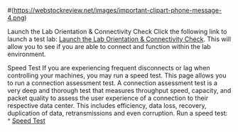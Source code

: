 #(https://webstockreview.net/images/important-clipart-phone-message-4.png)



Launch the Lab Orientation & Connectivity Check
Click the following link to launch a test lab: [Launch the Lab Orientation & Connectivity Check](https://labclient.labondemand.com/LabClient/c0f227b0-e981-44fb-8667-5686236f4f84?rc=10). This will allow you to see if you are able to connect and function within the lab environment.

Speed Test
If you are experiencing frequent disconnects or lag when controlling your machines, you may run a speed test. This page allows you to run a connection assessment test. A connection assessment test is a very deep and thorough test that measures throughput speed, capacity, and packet quality to assess the user experience of a connection to their respective data center. This includes efficiency, data loss, recovery, duplication of data, retransmissions and even corruption.
Run a speed test:
^ [Speed Test](https://www.skillable.com/speed-test/)
